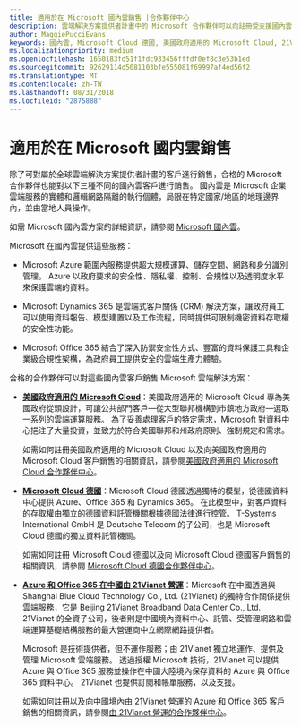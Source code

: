 ```yaml
---
title: 適用於在 Microsoft 國內雲銷售 |合作夥伴中心
description: 雲端解決方案提供者計畫中的 Microsoft 合作夥伴可以向註冊受支援國內雲的客戶進行銷售。
author: MaggiePucciEvans
keywords: 國內雲, Microsoft Cloud 德國, 美國政府適用的 Microsoft Cloud, 21Vianet, Microsoft Cloud 中國
ms.localizationpriority: medium
ms.openlocfilehash: 1650183fd51f1fdc933456fffdf0ef8c3e53b1ed
ms.sourcegitcommit: 92629114d5081103bfe555081f69997af4ed56f2
ms.translationtype: MT
ms.contentlocale: zh-TW
ms.lasthandoff: 08/31/2018
ms.locfileid: "2875888"
---
```

# <a name="apply-to-sell-in-microsoft-national-clouds"></a>適用於在 Microsoft 國内雲銷售

除了可對屬於全球雲端解決方案提供者計畫的客戶進行銷售，合格的 Microsoft 合作夥伴也能對以下三種不同的國內雲客戶進行銷售。 國內雲是 Microsoft 企業雲端服務的實體和邏輯網路隔離的執行個體，局限在特定國家/地區的地理邊界內，並由當地人員操作。 

如需 Microsoft 國內雲方案的詳細資訊，請參閱 [Microsoft 國內雲](https://www.microsoft.com/trustcenter/cloudservices/nationalcloud)。

Microsoft 在國內雲提供這些服務：

-   Microsoft Azure 範圍內服務提供超大規模運算、儲存空間、網路和身分識別管理。 Azure 以政府要求的安全性、隱私權、控制、合規性以及透明度水平來保護雲端的資料。

-   Microsoft Dynamics 365 是雲端式客戶關係 (CRM) 解決方案，讓政府員工可以使用資料報告、模型建置以及工作流程，同時提供可限制機密資料存取權的安全性功能。

-   Microsoft Office 365 結合了深入防禦安全性方式、豐富的資料保護工具和企業級合規性架構，為政府員工提供安全的雲端生產力體驗。

合格的合作夥伴可以對這些國內雲客戶銷售 Microsoft 雲端解決方案：

-   [**美國政府適用的 Microsoft Cloud**](https://www.microsoft.com/trustcenter/cloudservices/nationalcloud#Microsoft_Cloud_for_US)：美國政府適用的 Microsoft Cloud 專為美國政府從頭設計，可讓公共部門客戶—從大型聯邦機構到市鎮地方政府—選取一系列的雲端運算服務。 為了妥善處理客戶的特定需求，Microsoft 對資料中心挹注了大量投資，並致力於符合美國聯邦和州政府原則、強制規定和需求。 

    如需如何註冊美國政府適用的 Microsoft Cloud 以及向美國政府適用的 Microsoft Cloud 客戶銷售的相關資訊，請參閱[美國政府適用的 Microsoft Cloud 合作夥伴中心](partner-center-for-microsoft-us-govt-cloud.md)。

-   [**Microsoft Cloud 德國**](https://www.microsoft.com/trustcenter/cloudservices/nationalcloud#Microsoft_Cloud_Germany)：Microsoft Cloud 德國透過獨特的模型，從德國資料中心提供 Azure、Office 365 和 Dynamics 365。 在此模型中，對客戶資料的存取權由獨立的德國資料託管機關根據德國法律進行控管。 T-Systems International GmbH 是 Deutsche Telecom 的子公司，也是 Microsoft Cloud 德國的獨立資料託管機關。 

    如需如何註冊 Microsoft Cloud 德國以及向 Microsoft Cloud 德國客戶銷售的相關資訊，請參閱 [Microsoft Cloud 德國合作夥伴中心](partner-center-for-microsoft-cloud-germany.md)。 
    
-   [**Azure 和 Office 365 在中國由 21Vianet 營運**](https://www.microsoft.com/trustcenter/cloudservices/nationalcloud#Microsoft_Cloud_for_China)：Microsoft 在中國透過與 Shanghai Blue Cloud Technology Co., Ltd. (21Vianet) 的獨特合作關係提供雲端服務，它是 Beijing 21Vianet Broadband Data Center Co., Ltd. 21Vianet 的全資子公司，後者則是中國境內資料中心、託管、受管理網路和雲端運算基礎結構服務的最大營運商中立網際網路提供者。 

    Microsoft 是技術提供者，但不運作服務；由 21Vianet 獨立地運作、提供及管理 Microsoft 雲端服務。 透過授權 Microsoft 技術，21Vianet 可以提供 Azure 與 Office 365 服務並操作在中國大陸境內保存資料的 Azure 與 Office 365 資料中心。 21Vianet 也提供訂閱和帳單服務，以及支援。

    如需如何註冊以及向中國境內由 21Vianet 營運的 Azure 和 Office 365 客戶銷售的相關資訊，請參閱[由 21Vianet 營運的合作夥伴中心](https://msdn.microsoft.com/partner-china/index)。 